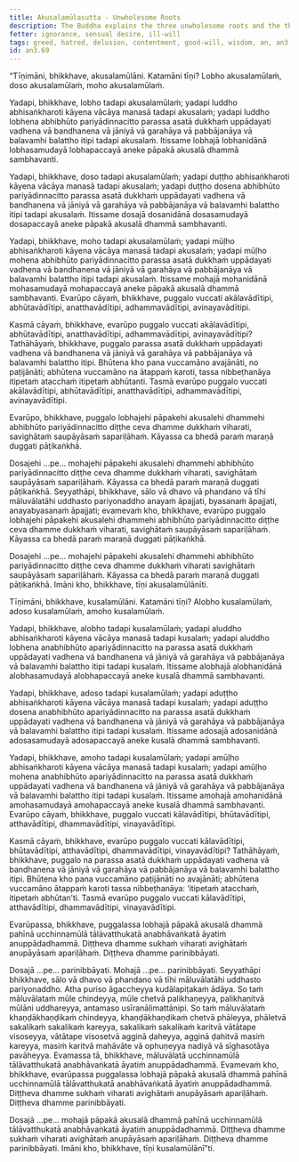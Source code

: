 ```yaml
---
title: Akusalamūlasutta - Unwholesome Roots
description: The Buddha explains the three unwholesome roots and the three wholesome roots.
fetter: ignorance, sensual desire, ill-will
tags: greed, hatred, delusion, contentment, good-will, wisdom, an, an3, unwholesome, wholesome
id: an3.69
---
```


“Tīṇimāni, bhikkhave, akusalamūlāni. Katamāni tīṇi? Lobho akusalamūlaṁ, doso akusalamūlaṁ, moho akusalamūlaṁ.

Yadapi, bhikkhave, lobho tadapi akusalamūlaṁ; yadapi luddho abhisaṅkharoti kāyena vācāya manasā tadapi akusalaṁ; yadapi luddho lobhena abhibhūto pariyādinnacitto parassa asatā dukkhaṁ uppādayati vadhena vā bandhanena vā jāniyā vā garahāya vā pabbājanāya vā balavamhi balattho itipi tadapi akusalaṁ. Itissame lobhajā lobhanidānā lobhasamudayā lobhapaccayā aneke pāpakā akusalā dhammā sambhavanti.

Yadapi, bhikkhave, doso tadapi akusalamūlaṁ; yadapi duṭṭho abhisaṅkharoti kāyena vācāya manasā tadapi akusalaṁ; yadapi duṭṭho dosena abhibhūto pariyādinnacitto parassa asatā dukkhaṁ uppādayati vadhena vā bandhanena vā jāniyā vā garahāya vā pabbājanāya vā balavamhi balattho itipi tadapi akusalaṁ. Itissame dosajā dosanidānā dosasamudayā dosapaccayā aneke pāpakā akusalā dhammā sambhavanti.

Yadapi, bhikkhave, moho tadapi akusalamūlaṁ; yadapi mūḷho abhisaṅkharoti kāyena vācāya manasā tadapi akusalaṁ; yadapi mūḷho mohena abhibhūto pariyādinnacitto parassa asatā dukkhaṁ uppādayati vadhena vā bandhanena vā jāniyā vā garahāya vā pabbājanāya vā balavamhi balattho itipi tadapi akusalaṁ. Itissame mohajā mohanidānā mohasamudayā mohapaccayā aneke pāpakā akusalā dhammā sambhavanti. Evarūpo cāyaṁ, bhikkhave, puggalo vuccati akālavādītipi, abhūtavādītipi, anatthavādītipi, adhammavādītipi, avinayavādītipi.

Kasmā cāyaṁ, bhikkhave, evarūpo puggalo vuccati akālavādītipi, abhūtavādītipi, anatthavādītipi, adhammavādītipi, avinayavādītipi? Tathāhāyaṁ, bhikkhave, puggalo parassa asatā dukkhaṁ uppādayati vadhena vā bandhanena vā jāniyā vā garahāya vā pabbājanāya vā balavamhi balattho itipi. Bhūtena kho pana vuccamāno avajānāti, no paṭijānāti; abhūtena vuccamāno na ātappaṁ karoti, tassa nibbeṭhanāya itipetaṁ atacchaṁ itipetaṁ abhūtanti. Tasmā evarūpo puggalo vuccati akālavādītipi, abhūtavādītipi, anatthavādītipi, adhammavādītipi, avinayavādītipi.

Evarūpo, bhikkhave, puggalo lobhajehi pāpakehi akusalehi dhammehi abhibhūto pariyādinnacitto diṭṭhe ceva dhamme dukkhaṁ viharati, savighātaṁ saupāyāsaṁ sapariḷāhaṁ. Kāyassa ca bhedā paraṁ maraṇā duggati pāṭikaṅkhā.

Dosajehi …pe… mohajehi pāpakehi akusalehi dhammehi abhibhūto pariyādinnacitto diṭṭhe ceva dhamme dukkhaṁ viharati, savighātaṁ saupāyāsaṁ sapariḷāhaṁ. Kāyassa ca bhedā paraṁ maraṇā duggati pāṭikaṅkhā. Seyyathāpi, bhikkhave, sālo vā dhavo vā phandano vā tīhi māluvālatāhi uddhasto pariyonaddho anayaṁ āpajjati, byasanaṁ āpajjati, anayabyasanaṁ āpajjati; evamevaṁ kho, bhikkhave, evarūpo puggalo lobhajehi pāpakehi akusalehi dhammehi abhibhūto pariyādinnacitto diṭṭhe ceva dhamme dukkhaṁ viharati, savighātaṁ saupāyāsaṁ sapariḷāhaṁ. Kāyassa ca bhedā paraṁ maraṇā duggati pāṭikaṅkhā.

Dosajehi …pe… mohajehi pāpakehi akusalehi dhammehi abhibhūto pariyādinnacitto diṭṭhe ceva dhamme dukkhaṁ viharati savighātaṁ saupāyāsaṁ sapariḷāhaṁ. Kāyassa ca bhedā paraṁ maraṇā duggati pāṭikaṅkhā. Imāni kho, bhikkhave, tīṇi akusalamūlānīti.

Tīṇimāni, bhikkhave, kusalamūlāni. Katamāni tīṇi? Alobho kusalamūlaṁ, adoso kusalamūlaṁ, amoho kusalamūlaṁ.

Yadapi, bhikkhave, alobho tadapi kusalamūlaṁ; yadapi aluddho abhisaṅkharoti kāyena vācāya manasā tadapi kusalaṁ; yadapi aluddho lobhena anabhibhūto apariyādinnacitto na parassa asatā dukkhaṁ uppādayati vadhena vā bandhanena vā jāniyā vā garahāya vā pabbājanāya vā balavamhi balattho itipi tadapi kusalaṁ. Itissame alobhajā alobhanidānā alobhasamudayā alobhapaccayā aneke kusalā dhammā sambhavanti.

Yadapi, bhikkhave, adoso tadapi kusalamūlaṁ; yadapi aduṭṭho abhisaṅkharoti kāyena vācāya manasā tadapi kusalaṁ; yadapi aduṭṭho dosena anabhibhūto apariyādinnacitto na parassa asatā dukkhaṁ uppādayati vadhena vā bandhanena vā jāniyā vā garahāya vā pabbājanāya vā balavamhi balattho itipi tadapi kusalaṁ. Itissame adosajā adosanidānā adosasamudayā adosapaccayā aneke kusalā dhammā sambhavanti.

Yadapi, bhikkhave, amoho tadapi kusalamūlaṁ; yadapi amūḷho abhisaṅkharoti kāyena vācāya manasā tadapi kusalaṁ; yadapi amūḷho mohena anabhibhūto apariyādinnacitto na parassa asatā dukkhaṁ uppādayati vadhena vā bandhanena vā jāniyā vā garahāya vā pabbājanāya vā balavamhi balattho itipi tadapi kusalaṁ. Itissame amohajā amohanidānā amohasamudayā amohapaccayā aneke kusalā dhammā sambhavanti. Evarūpo cāyaṁ, bhikkhave, puggalo vuccati kālavādītipi, bhūtavādītipi, atthavādītipi, dhammavādītipi, vinayavādītipi.

Kasmā cāyaṁ, bhikkhave, evarūpo puggalo vuccati kālavādītipi, bhūtavādītipi, atthavādītipi, dhammavādītipi, vinayavādītipi? Tathāhāyaṁ, bhikkhave, puggalo na parassa asatā dukkhaṁ uppādayati vadhena vā bandhanena vā jāniyā vā garahāya vā pabbājanāya vā balavamhi balattho itipi. Bhūtena kho pana vuccamāno paṭijānāti no avajānāti; abhūtena vuccamāno ātappaṁ karoti tassa nibbeṭhanāya: ‘itipetaṁ atacchaṁ, itipetaṁ abhūtan’ti. Tasmā evarūpo puggalo vuccati kālavādītipi, atthavādītipi, dhammavādītipi, vinayavādītipi.

Evarūpassa, bhikkhave, puggalassa lobhajā pāpakā akusalā dhammā pahīnā ucchinnamūlā tālāvatthukatā anabhāvaṅkatā āyatiṁ anuppādadhammā. Diṭṭheva dhamme sukhaṁ viharati avighātaṁ anupāyāsaṁ apariḷāhaṁ. Diṭṭheva dhamme parinibbāyati.

Dosajā …pe… parinibbāyati. Mohajā …pe… parinibbāyati. Seyyathāpi bhikkhave, sālo vā dhavo vā phandano vā tīhi māluvālatāhi uddhasto pariyonaddho. Atha puriso āgaccheyya kudālapiṭakaṁ ādāya. So taṁ māluvālataṁ mūle chindeyya, mūle chetvā palikhaṇeyya, palikhaṇitvā mūlāni uddhareyya, antamaso usīranāḷimattānipi. So taṁ māluvālataṁ khaṇḍākhaṇḍikaṁ chindeyya, khaṇḍākhaṇḍikaṁ chetvā phāleyya, phāletvā sakalikaṁ sakalikaṁ kareyya, sakalikaṁ sakalikaṁ karitvā vātātape visoseyya, vātātape visosetvā agginā ḍaheyya, agginā ḍahitvā masiṁ kareyya, masiṁ karitvā mahāvāte vā ophuṇeyya nadiyā vā sīghasotāya pavāheyya. Evamassa tā, bhikkhave, māluvālatā ucchinnamūlā tālāvatthukatā anabhāvaṅkatā āyatiṁ anuppādadhammā. Evamevaṁ kho, bhikkhave, evarūpassa puggalassa lobhajā pāpakā akusalā dhammā pahīnā ucchinnamūlā tālāvatthukatā anabhāvaṅkatā āyatiṁ anuppādadhammā. Diṭṭheva dhamme sukhaṁ viharati avighātaṁ anupāyāsaṁ apariḷāhaṁ. Diṭṭheva dhamme parinibbāyati.

Dosajā …pe… mohajā pāpakā akusalā dhammā pahīnā ucchinnamūlā tālāvatthukatā anabhāvaṅkatā āyatiṁ anuppādadhammā. Diṭṭheva dhamme sukhaṁ viharati avighātaṁ anupāyāsaṁ apariḷāhaṁ. Diṭṭheva dhamme parinibbāyati. Imāni kho, bhikkhave, tīṇi kusalamūlānī”ti.